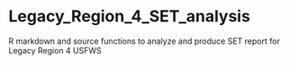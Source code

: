 # Legacy_Region_4_SET_analysis
R markdown and source functions to analyze and produce SET report for Legacy Region 4 USFWS
